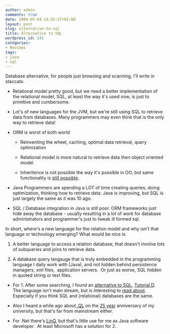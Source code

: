 ```yaml
---
author: admin
comments: true
date: 2009-05-04 14:55:57+02:00
layout: post
slug: alternative-to-sql
title: Alternative to SQL
wordpress_id: 241
categories:
- Reviews
tags:
- java
- sql
---
```


Database alternative, for people just browsing and scanning, I'll write in staccato.



	
  * Relational model pretty good, but we need a better implementation of the relational model, SQL, at least the way it's used now, is just to primitive and cumbersome.

	
  * Lot's of new languages for the JVM, but we're still using SQL to retrieve data from databases. Many programmers may even think that is the only way to retrieve data!

	
  * ORM is worst of both world

	
    * Reinventing the wheel, caching, optimal data retrieval, query optimization

	
    * Relational model is more natural to retrieve data then object oriented model

	
    * Inheritence is not possible the way it's possible in OO, but same functionality is [still possible](http://fyi.oreilly.com/2009/02/the-relational-model-is-much-m.html).




	
  * Java Programmers are spending a LOT of time creating queries, doing optimization, thinking how to retrieve data. Java is improving, but SQL is just largely the same as it was 10 ago.

	
  * SQL / Database integration in Java is still poor. ORM frameworks just hide away the database - usually resulting in a lot of work for database administrators and programmer's just to tweak ill formed sql.


In short, where's a new language for the relation model and why isn't that language or technology emerging? What would be nice is:

	
  1. A better language to access a relation database, that doesn't involve lots of subqueries and joins to retrieve data.

	
  2. A database query langauge that is truly embedded in the programming language I daily work with (Java), and not hidden behind persistence managers, xml files,  application servers.  Or just as worse, SQL hidden in quoted string or text files.



	
  * For 1. After some searching, I found an [alternative to SQL](http://developers.slashdot.org/article.pl?sid=04/10/12/2159209&tid=221&tid=218), [Tutorial D](http://www.techworld.com/applications/features/index.cfm?featureid=910).  The language isn't main stream, but is interesting to [read about](http://tech.inhelsinki.nl/2007-01-27/). Especially if you think SQL and (relational) databases are the same.

	
  * Also I heard a while ago about[ .QL](http://en.wikipedia.org/wiki/.QL) on  the [25 year](http://25jaar.cs.uu.nl/) anniversary of my university, but that's far from mainstream either.

	
  * For .Net there's [LinQ](http://www.infoq.com/interviews/erik-meijer-linq), but that's little use for me as Java software developer.  At least Microsoft has a solution for 2.


